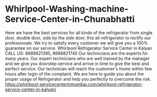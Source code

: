 # Whirlpool-Washing-machine-Service-Center-in-Chunabhatti
 Here we have the best services for all kinds of the refrigerator from single door, double door, side by the side door, this all-refrigerator to rectify our professionals. We try to satisfy every customer we will give you a 100% guarantee on our service. Whirlpool Refrigerator Service Center in Kalyan   CALL US: 8688821385, 8688821745   Our technicians are the experts for many years. Our expert technicians who are well trained by the manager and we give you doorstep service and arrive in time to give the best and perfect service. Our technician will reach the customer's home within few hours after login of the complaint. We are here to guide you about the proper usage of Refrigerator and help you perfectly to overcome the risk. https://whirlpool-servicecenterinmumbai.com/whirlpool-refrigerator-service-center-in-kalyan/
